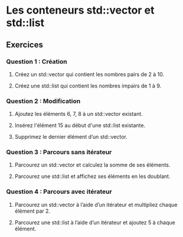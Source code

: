 # Les conteneurs std::vector et std::list

## Exercices

### Question 1 : Création

1. Créez un std::vector qui contient les nombres pairs de 2 à 10.

2. Créez une std::list qui contient les nombres impairs de 1 à 9.


### Question 2 : Modification

1. Ajoutez les éléments 6, 7, 8 à un std::vector existant.

2. Insérez l'élément 15 au début d'une std::list existante.

3. Supprimez le dernier élément d’un std::vector.


### Question 3 : Parcours sans itérateur

1. Parcourez un std::vector et calculez la somme de ses éléments.

2. Parcourez une std::list et affichez ses éléments en les doublant.


### Question 4 : Parcours avec itérateur

1. Parcourez un std::vector à l’aide d’un itérateur et multipliez chaque élément par 2.

2. Parcourez une std::list à l’aide d’un itérateur et ajoutez 5 à chaque élément.
